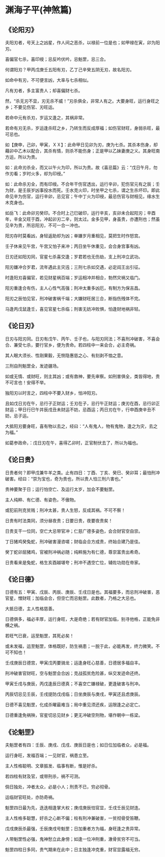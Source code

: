 # 渊海子平(神煞篇)

## 《论阳刃》

夫阳刃者，号天上之凶星，作人间之恶杀，以禄前一位是也；如甲禄在寅，卯为阳刃。

喜偏官七杀，喜印绶；忌反吟伏吟，忌魁罡，忌三合。

何谓阳刃？甲丙戊庚壬五阳有刃，乙丁己辛癸五阴无刃，故名阳刃。

如命中有刃，不可便言凶，大率与七杀相似。

凡有刃者，多主富贵人；却喜偏财七杀。

然，“杀无刃不显，刃无杀不威！”刃杀俱全，非常人有之。大要身旺，运行身旺之乡；不要见伤官、刃旺运。

若命中元有杀刃，岁运又逢之，其祸非常。

若命有刃无杀，岁运逢杀旺之乡，乃转生而反成厚福；如伤官财旺，身弱杀旺，最可忌也。

如【庚申，己卯，甲寅，ＸＸ】：此命甲日见卯为刃，庚为七杀。其杀本伤身，却藉卯中乙木以配合，其杀有情，则杀不能伤身；正是甲以乙妹妻庚之义。其身旺南方运，所以为贵。

如：此命刃杀全，而又以午火为印，所以为贵。故《喜忌篇》云：“戊日午月，勿作刃看；岁时火多，却为印绶。”

如：此命杀刃全，而有印绶。不合年干伤官透出，运行辛卯，犯伤官元有之辰；壬为财，是壬辰岁凶事投水而死。壬水克火印，时坐甲之七杀，谓之生杀坏印。即此命见辛为伤官，运行辛卯，忌见官；午中丁火为印绶，最忌伤官与财相见，缘水生木克身也。

如岳飞：此命卯刃癸印。不合时上己巳破印，运行辛亥，亥卯未合起阳刃；辛酉年，辛金又旺于酉，冲起卯刃二辛，则太过。金多见甲，身虽贵，亦遭刑也；然虽见辛为贵，所忌阳刃，不可一合一冲也。

阳刃存时莫看凶，身轻返助却为凶；单嫌岁月重相见，莫把生时作怒宫。

壬子休来见午宫，午宫又怕子来冲；丙日坐午休重见，会合身宫事有凶。

日刃还如阳刃同，官星七杀喜交逢；岁君若也无伤劫，支上刑冲立武功。

阳刃嫌冲合岁君，流年遇此主灾迍；三刑七杀如交遇，必定阎王出引征。

时逢阳刃喜偏官，若见财星祸百端；岁运相冲并相合，勃然灾祸又临门。

阳刃重逢合有伤，主人心性气高强；刑冲太重多凶厄，有制方为保吉昌。

阳刃之辰怕见官，刑冲破害祸千端；大嫌财旺居三合，断指伤残体不完。

马逢丙戊鼠逢壬，喜见官星七杀临；刑害无妨冲败惧，怕逢财地祸非轻。

## 《论日刃》

日刃与阳刃同。日刃有戊午、丙午、壬子也，与阳刃同法；不喜刑冲破害，不喜会合、兼受七杀，要行官乡，便为贵命。若四柱中一来会合，必主奇祸。

其人眼大须长、性刚果毅，无恻隐惠慈之心、有刻剥不恤之意。

三刑自刑魁罡全，发迹疆场。

如或无情、或财旺，则主其凶；或有救神，要先审察。如刑害俱全，类皆得地，贵不可言也！安得不举。

独阳刃以时言之，四柱中不要入财乡，怕冲阳刃。

且如戊日刃在午，忌行子正财运；壬刃在子，忌行午正财运；庚刃在酉，忌行卯正财运；甲日行巳午并辰戌丑未财运不妨，忌酉运；丙日刃在午，行申酉庚辛丑不妨，忌子运。

大抵阳刃要身旺，喜有物以去之，经曰：“人有鬼人，物有鬼物，逢之为灾，去之为福。”

如葛参政命，：戊日刃在午，喜得乙卯时，正官制伏去了，所以为福也。

## 《论日贵》

日贵者何？即甲戊兼牛羊之类。止有四日：丁酉、丁亥、癸巳、癸卯耳；最怕刑冲破害。经曰：“崇为宝也，奇为贵也，所以贵人怕三刑六害也。”

贵神要聚于日；运行怕空亡、及运行太岁，加会不要魁罡。

主人纯粹、有仁德、有姿色，不傲物。

或犯前刑克贫贱；刑冲太甚，贵人生怒，反成其祸。不可不察！

日贵有时法类同，须分昼夜贵；日要日贵，夜要夜贵矣！

日贵支干一位同，空亡大忌带官冲；仁慈广德多姿色，会合财官空自崇。

丁日猪鸡癸兔蛇，刑冲破害漫咨嗟；财临会合方成贵，终始合建乃是佳。

癸丁蛇卯屈猪鸡，官被刑冲祸必随；纯粹施为有仁德，尊崇富贵出希奇。

日贵看来是兔蛇，格生亥酉越堪夸；刑冲不遇空亡位，辅佐功勋在帝家。

## 《论日德》

日德有五：甲寅、戊辰、丙辰、庚辰、壬戌日是也。其福要多，而忌刑冲破害，恶官星，憎财旺；加临会合，但空亡而忌魁罡。此数者，乃格之大忌也。

大抵日德，主人性格慈善。

日德俱多，福必丰厚，运行身旺，大是奇绝；若有财官加临，别寻他格，正能免非横之祸。

若旺气已衰，运至魁罡，其死必矣！

或未发福，运至魁罡，体格既好，防生祸患；一脱于此，必能再发，终力微笑。不可不知也！

壬戌庚辰日德宫，甲寅戊丙要骑龙；运逢身旺心慈善，日德居多福自丰。

刑冲破害官财旺，空与魁罡会合凶；克战孤贫危险甚，纵交发迹命还终。

甲寅壬戌与庚辰，丙戊逢辰日德真；不喜空亡嫌禄破，更逢破害与刑冲。

丙辰切忌见壬辰，壬戌提防戊戌临；日坐庚辰与庚戌，甲寅还且虑庚辰。

日德不喜见魁罡，化成杀曜最难当；局中重见须还疾，运限逢之必定亡。

日德重逢免祸殃，官星切忌见财乡；更无冲破空刑物，堪作朝中一栋梁。

## 《论魁罡》

夫魁罡者有四：壬辰、庚戌、戊戌、庚辰日是也；如日位加临者众，必是福。

运行身旺，发福百端；一见财官，祸患立至。

主人性格聪明、文章振发、临事有断，惟是好杀。

若四柱有财及官，或带刑杀，祸不可测。

倘日独处，冲者太众，必是小人；刑责不已，穷必彻骨。

运临财官旺处，亦防奇祸。

魁罡四日最为先，迭迭相逢掌大权；庚戌庚辰怕官显，壬戌壬辰见财连。

主人性格多聪慧，好杀之心断不偏；柱有刑冲兼破害，一贫彻骨受笞鞭。

戊戌庚辰杀最强，壬辰庚戌号魁罡；日加重者方为福，身旺逢之贵异常。

人带魁罡性必强，鬼神愁立此身傍；如逢一位冲刑重，澈骨贫穷不可当。

魁罡四柱日多同，贵气期来在此中；日主独逢冲克重，财官显露福无穷。
